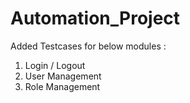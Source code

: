 # Automation_Project
Added Testcases for below modules :
1) Login / Logout
2) User Management
3) Role Management
